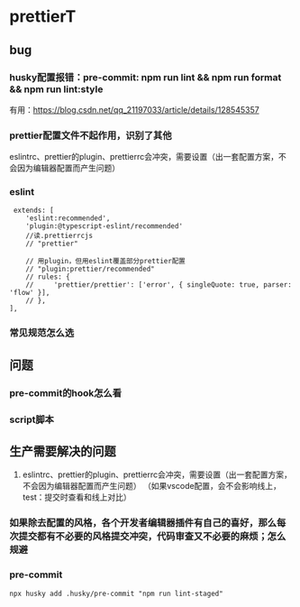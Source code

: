 # prettierT

## bug
### husky配置报错：pre-commit: npm run lint && npm run format && npm run lint:style
有用：https://blog.csdn.net/qq_21197033/article/details/128545357

### prettier配置文件不起作用，识别了其他
eslintrc、prettier的plugin、prettierrc会冲突，需要设置（出一套配置方案，不会因为编辑器配置而产生问题）
### eslint
```
 extends: [
    'eslint:recommended',
    'plugin:@typescript-eslint/recommended'
    //读.prettierrcjs
    // "prettier"

    // 用plugin，但用eslint覆盖部分prettier配置
    // "plugin:prettier/recommended"
    // rules: {
    //     'prettier/prettier': ['error', { singleQuote: true, parser: 'flow' }],
    // },
],
```
### 常见规范怎么选

## 问题
### pre-commit的hook怎么看
### script脚本

## 生产需要解决的问题
1. eslintrc、prettier的plugin、prettierrc会冲突，需要设置（出一套配置方案，不会因为编辑器配置而产生问题）
   （如果vscode配置，会不会影响线上，test：提交时查看和线上对比）
### 如果除去配置的风格，各个开发者编辑器插件有自己的喜好，那么每次提交都有不必要的风格提交冲突，代码审查又不必要的麻烦；怎么规避
### pre-commit
```
npx husky add .husky/pre-commit "npm run lint-staged"
```
